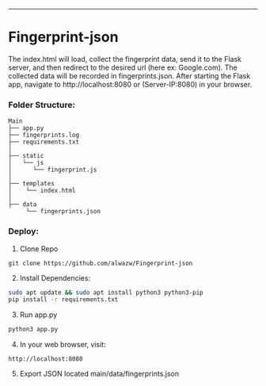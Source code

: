 -------------------
# Fingerprint-json


The index.html will load, collect the fingerprint data, send it to the Flask server, and then redirect to the desired url (here ex: Google.com). 
The collected data will be recorded in fingerprints.json.
After starting the Flask app, navigate to http://localhost:8080 or (Server-IP:8080) in your browser. 

### Folder Structure:
    Main
    ├── app.py
    ├── fingerprints.log
    ├── requirements.txt
    │
    ├── static
    │   └── js
    │      └── fingerprint.js
    │
    ├── templates
    │    └── index.html
    │
    ├── data    
         └── fingerprints.json

### Deploy:

1. Clone Repo
```
git clone https://github.com/alwazw/Fingerprint-json
```

2. Install Dependencies:
``` bash
sudo apt update && sudo apt install python3 python3-pip
pip install -r requirements.txt
```

3. Run app.py
``` python
python3 app.py
```

4. In your web browser, visit:
```
http://localhost:8080
```

5. Export 
JSON located main/data/fingerprints.json

